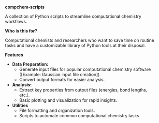 **compchem-scripts**

A collection of Python scripts to streamline computational chemistry workflows.

**Who is this for?**

Computational chemists and researchers who want to save time on routine tasks and have a customizable library of Python tools at their disposal.

**Features**

* **Data Preparation:** 
    * Generate input files for popular computational chemistry software ([Example: Gaussian input file creation]).
    * Convert output formats for easier analysis.
* **Analysis:**
    * Extract key properties from output files (energies, bond lengths, etc.).
    * Basic plotting and visualization for rapid insights.
* **Utilities**
    * File formatting and organization tools.
    * Scripts to automate common computational chemistry tasks. 
